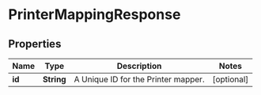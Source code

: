 

# PrinterMappingResponse


## Properties

| Name | Type | Description | Notes |
|------------ | ------------- | ------------- | -------------|
|**id** | **String** | A Unique ID for the Printer mapper. |  [optional] |



